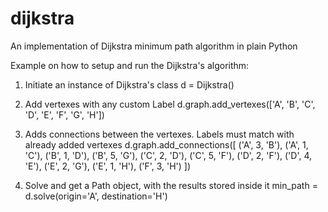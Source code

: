 # dijkstra
An implementation of Dijkstra minimum path algorithm in plain Python

Example on how to setup and run the Dijkstra's algorithm:


1) Initiate an instance of Dijkstra's class
d = Dijkstra()


2) Add vertexes with any custom Label
d.graph.add_vertexes(['A', 'B', 'C', 'D', 'E', 'F', 'G', 'H'])


3) Adds connections between the vertexes. Labels must match with already added vertexes
d.graph.add_connections([
    ('A', 3, 'B'),
    ('A', 1, 'C'),
    ('B', 1, 'D'),
    ('B', 5, 'G'),
    ('C', 2, 'D'),
    ('C', 5, 'F'),
    ('D', 2, 'F'),
    ('D', 4, 'E'),
    ('E', 2, 'G'),
    ('E', 1, 'H'),
    ('F', 3, 'H')
])


4) Solve and get a Path object, with the results stored inside it
min_path = d.solve(origin='A', destination='H')



